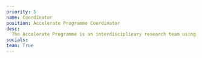 ```yaml
---
priority: 5
name: Coordinator
position: Accelerate Programme Coordinator
desc:
  The Accelerate Programme is an interdisciplinary research team using machine learning to advance the frontiers of science. It is based in Cambridge University’s Department for Computer Science and Technology. Our Programme Coordinator supports the team's work, and can help respond to queries about forthcoming Programme activities. To contact the Programme Coordinator, please email accelerate-science@cl.cam.ac.uk 
socials:
team: True
---
```

